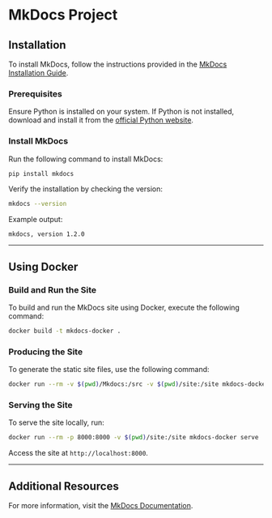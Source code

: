 # MkDocs Project

## Installation

To install MkDocs, follow the instructions provided in the [MkDocs Installation Guide](https://www.mkdocs.org/user-guide/installation/#installing-mkdocs).

### Prerequisites
Ensure Python is installed on your system. If Python is not installed, download and install it from the [official Python website](https://www.python.org/downloads/).

### Install MkDocs
Run the following command to install MkDocs:

```bash
pip install mkdocs
```

Verify the installation by checking the version:

```bash
mkdocs --version
```

Example output:
```
mkdocs, version 1.2.0
```

---

## Using Docker

### Build and Run the Site
To build and run the MkDocs site using Docker, execute the following command:

```bash
docker build -t mkdocs-docker .
```

### Producing the Site
To generate the static site files, use the following command:

```bash
docker run --rm -v $(pwd)/Mkdocs:/src -v $(pwd)/site:/site mkdocs-docker produce
```

### Serving the Site
To serve the site locally, run:

```bash
docker run --rm -p 8000:8000 -v $(pwd)/site:/site mkdocs-docker serve
```

Access the site at `http://localhost:8000`.

---

## Additional Resources

For more information, visit the [MkDocs Documentation](https://www.mkdocs.org/).
